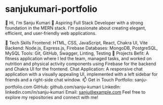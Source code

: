 # sanjukumari-portfolio

👋 Hi, I'm Sanju Kumari
🚀 Aspiring Full Stack Developer with a strong foundation in the MERN stack. I'm passionate about creating elegant, efficient, and user-friendly web applications.

🔧 Tech Skills
Frontend: HTML, CSS, JavaScript, React, Chakra UI, Vite
Backend: Node.js, Express.js, Firebase
Databases: MongoDB, PostgreSQL, MySQL
Tools: Git, GitHub, Swagger, Linting, Testing
🌟 Projects
Befit: A fitness application where I led the team, managed tasks, and worked on nutrition and physical activity components using Firebase for the backend and Chakra UI for the frontend.
Chat Application: A responsive chat application with a visually appealing UI, implemented with a left sidebar for friends and a right-side chat window.
📫 Get in Touch
Portfolio: sanju-portfolio.com
GitHub: github.com/sanju-kumari
LinkedIn: linkedin.com/in/sanju-kumari
Email: sanju@example.com
Feel free to explore my repositories and connect with me!
